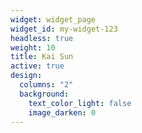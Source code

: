 ```yaml
---
widget: widget_page
widget_id: my-widget-123
headless: true
weight: 10
title: Kai Sun
active: true
design:
  columns: "2"
  background:
    text_color_light: false
    image_darken: 0
---
```

